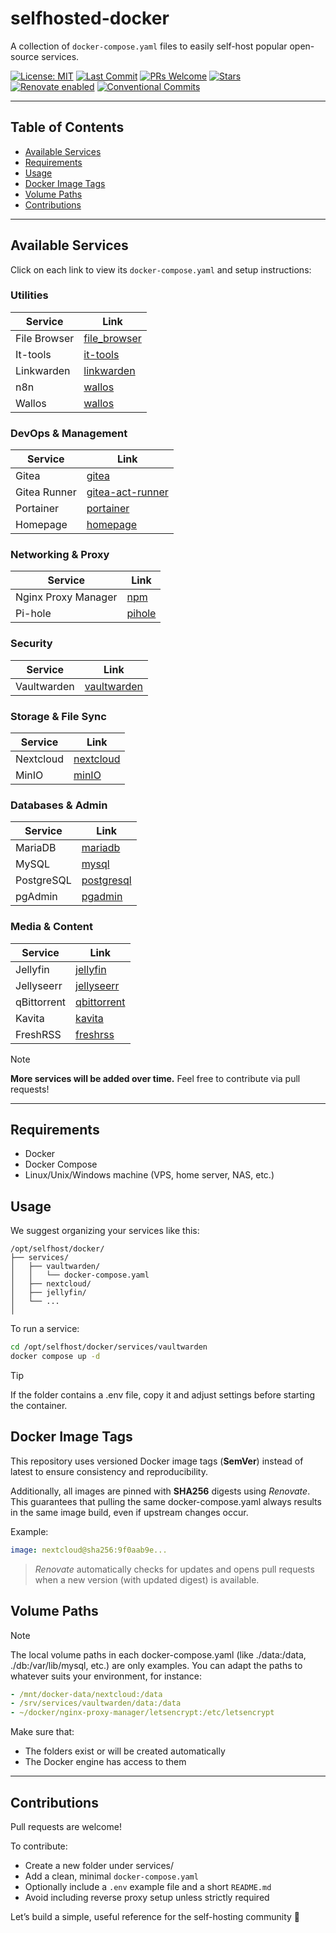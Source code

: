 # selfhosted-docker

A collection of `docker-compose.yaml` files to easily self-host popular open-source services.

[![License: MIT](https://img.shields.io/github/license/vidjinnangni/selfhosted-docker)](LICENSE)
[![Last Commit](https://img.shields.io/github/last-commit/vidjinnangni/selfhosted-docker)](https://github.com/ton-utilisateur/selfhosted-docker/commits/main)
[![PRs Welcome](https://img.shields.io/badge/PRs-welcome-brightgreen.svg)](https://github.com/ton-utilisateur/selfhosted-docker/pulls)
[![Stars](https://img.shields.io/github/stars/vidjinnangni/selfhosted-docker?style=social)](https://github.com/ton-utilisateur/selfhosted-docker/stargazers)
[![Renovate enabled](https://img.shields.io/badge/renovate-enabled-brightgreen?style=flat-square)](https://github.com/apps/renovate)
[![Conventional Commits](https://img.shields.io/badge/Conventional%20Commits-1.0.0-yellow.svg)](https://conventionalcommits.org)

---

## Table of Contents

- [Available Services](#available-services)
- [Requirements](#requirements)
- [Usage](#usage)
- [Docker Image Tags](#docker-image-tags)
- [Volume Paths](#volume-paths)
- [Contributions](#contributions)

---

## Available Services

Click on each link to view its `docker-compose.yaml` and setup instructions:

### Utilities

| Service        | Link                            |
|----------------|---------------------------------|
| File Browser   | [file_browser](./file_browser/) |
| It-tools       | [it-tools](./it-tools/)         |
| Linkwarden     | [linkwarden](./linkwarden/)     |
| n8n            | [wallos](./n8n/)                |
| Wallos         | [wallos](./wallos/)             |

### DevOps & Management

| Service          | Link                                      |
|------------------|-------------------------------------------|
| Gitea            | [gitea](./gitea/)                         |
| Gitea Runner     | [gitea-act-runner](./gitea-act-runner/)   |
| Portainer        | [portainer](./portainer/)                 |
| Homepage         | [homepage](./homepage/)                   |

### Networking & Proxy

| Service               | Link                        |
|------------------------|-----------------------------|
| Nginx Proxy Manager    | [npm](./npm/)               |
| Pi-hole                | [pihole](./pihole/)         |

### Security

| Service      | Link                            |
|--------------|---------------------------------|
| Vaultwarden  | [vaultwarden](./vaultwarden/)   |

### Storage & File Sync

| Service     | Link                          |
|-------------|-------------------------------|
| Nextcloud   | [nextcloud](./nextcloud/)     |
| MinIO       | [minIO](./minIO/)             |

### Databases & Admin

| Service     | Link                          |
|-------------|-------------------------------|
| MariaDB     | [mariadb](./mariadb/)         |
| MySQL       | [mysql](./mysql/)             |
| PostgreSQL  | [postgresql](./postgresql/)   |
| pgAdmin     | [pgadmin](./pgadmin/)         |

### Media & Content

| Service       | Link                          |
|----------------|-------------------------------|
| Jellyfin       | [jellyfin](./jellyfin/)       |
| Jellyseerr     | [jellyseerr](./jellyseerr/)   |
| qBittorrent    | [qbittorrent](./qbittorrent/) |
| Kavita         | [kavita](./kavita/)           |
| FreshRSS       | [freshrss](./freshrss/)       |

> [!NOTE]
> **More services will be added over time.** Feel free to contribute via pull requests!

---

## Requirements

- Docker
- Docker Compose
- Linux/Unix/Windows machine (VPS, home server, NAS, etc.)

## Usage

We suggest organizing your services like this:

```plaintext
/opt/selfhost/docker/
├── services/
│   ├── vaultwarden/
│   │   └── docker-compose.yaml
│   ├── nextcloud/
│   ├── jellyfin/
│   └── ...
│
```

To run a service:

```bash
cd /opt/selfhost/docker/services/vaultwarden
docker compose up -d
```

> [!TIP]
> If the folder contains a .env file, copy it and adjust settings before starting the container.

## Docker Image Tags

This repository uses versioned Docker image tags (**SemVer**) instead of latest to ensure consistency and reproducibility.

Additionally, all images are pinned with **SHA256** digests using _Renovate_.
This guarantees that pulling the same docker-compose.yaml always results in the same image build, even if upstream changes occur.

Example:

```yaml
image: nextcloud@sha256:9f0aab9e...
```

> _Renovate_ automatically checks for updates and opens pull requests when a new version (with updated digest) is available.

## Volume Paths

> [!NOTE]
> The local volume paths in each docker-compose.yaml (like ./data:/data, ./db:/var/lib/mysql, etc.) are only examples.
> You can adapt the paths to whatever suits your environment, for instance:

```yaml
- /mnt/docker-data/nextcloud:/data
- /srv/services/vaultwarden/data:/data
- ~/docker/nginx-proxy-manager/letsencrypt:/etc/letsencrypt
```

Make sure that:

- The folders exist or will be created automatically
- The Docker engine has access to them

---

## Contributions

Pull requests are welcome!

To contribute:

- Create a new folder under services/
- Add a clean, minimal `docker-compose.yaml`
- Optionally include a `.env` example file and a short `README.md`
- Avoid including reverse proxy setup unless strictly required

Let’s build a simple, useful reference for the self-hosting community 🚀
